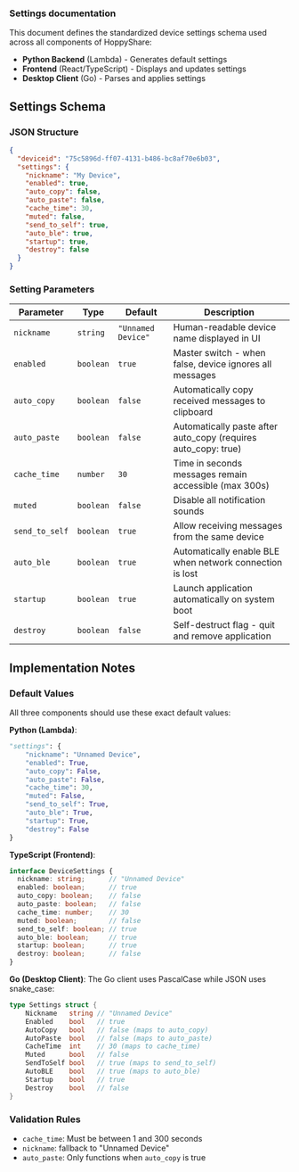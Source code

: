 ### Settings documentation

This document defines the standardized device settings schema used across all components of HoppyShare:
- **Python Backend** (Lambda) - Generates default settings
- **Frontend** (React/TypeScript) - Displays and updates settings  
- **Desktop Client** (Go) - Parses and applies settings

## Settings Schema

### JSON Structure
```json
{
  "deviceid": "75c5896d-ff07-4131-b486-bc8af70e6b03",
  "settings": {
    "nickname": "My Device",
    "enabled": true,
    "auto_copy": false,
    "auto_paste": false,
    "cache_time": 30,
    "muted": false,
    "send_to_self": true,
    "auto_ble": true,
    "startup": true,
    "destroy": false
  }
}
```

### Setting Parameters

| Parameter | Type | Default | Description |
|-----------|------|---------|-------------|
| `nickname` | `string` | `"Unnamed Device"` | Human-readable device name displayed in UI |
| `enabled` | `boolean` | `true` | Master switch - when false, device ignores all messages |
| `auto_copy` | `boolean` | `false` | Automatically copy received messages to clipboard |
| `auto_paste` | `boolean` | `false` | Automatically paste after auto_copy (requires auto_copy: true) |
| `cache_time` | `number` | `30` | Time in seconds messages remain accessible (max 300s) |
| `muted` | `boolean` | `false` | Disable all notification sounds |
| `send_to_self` | `boolean` | `true` | Allow receiving messages from the same device |
| `auto_ble` | `boolean` | `true` | Automatically enable BLE when network connection is lost |
| `startup` | `boolean` | `true` | Launch application automatically on system boot |
| `destroy` | `boolean` | `false` | Self-destruct flag - quit and remove application |

## Implementation Notes

### Default Values
All three components should use these exact default values:

**Python (Lambda)**:
```python
"settings": {
    "nickname": "Unnamed Device",
    "enabled": True,
    "auto_copy": False,
    "auto_paste": False,
    "cache_time": 30,
    "muted": False,
    "send_to_self": True,
    "auto_ble": True,
    "startup": True,
    "destroy": False
}
```

**TypeScript (Frontend)**:
```typescript
interface DeviceSettings {
  nickname: string;      // "Unnamed Device"
  enabled: boolean;      // true
  auto_copy: boolean;    // false
  auto_paste: boolean;   // false
  cache_time: number;    // 30
  muted: boolean;        // false
  send_to_self: boolean; // true
  auto_ble: boolean;     // true
  startup: boolean;      // true
  destroy: boolean;      // false
}
```

**Go (Desktop Client)**:
The Go client uses PascalCase while JSON uses snake_case:
```go
type Settings struct {
    Nickname   string // "Unnamed Device"
    Enabled    bool   // true
    AutoCopy   bool   // false (maps to auto_copy)
    AutoPaste  bool   // false (maps to auto_paste) 
    CacheTime  int    // 30 (maps to cache_time)
    Muted      bool   // false
    SendToSelf bool   // true (maps to send_to_self)
    AutoBLE    bool   // true (maps to auto_ble)
    Startup    bool   // true
    Destroy    bool   // false
}
```

### Validation Rules
- `cache_time`: Must be between 1 and 300 seconds
- `nickname`: fallback to "Unnamed Device"
- `auto_paste`: Only functions when `auto_copy` is true

